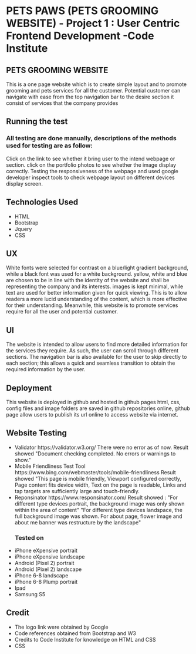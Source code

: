 # PETS PAWS (PETS GROOMING WEBSITE) - Project 1 : User Centric Frontend Development -Code Institute

<h2>PETS GROOMING WEBSITE</h2>

This is a one page website which is to create simple layout and to promote grooming and pets services for all the customer. Potential customer can navigate with ease from the top navigation bar to the desire section it consist of services that the company provides


<h2>Running the test</h2>

<h3>All testing are done manually, descriptions of the methods used for testing are as follow:</h3>

Click on the link to see whether it bring user to the intend webpage or section.
click on the portfolio photos to see whether the image display correctly.
Testing the responsiveness of the webpage and used google developer inspect tools to check webpage layout on different devices display screen. 

<h2>Technologies Used</h2>
<ul>
<li>HTML</li>
<li>Bootstrap</li>
<li>Jquery</li>
<li>CSS</li>
</ul>

<h2>UX</h2>

White fonts were selected for contrast on a blue/light gradient background, while a black font was used for a white background. yellow, white and blue are chosen to be in line with the identity of the website and shall be representing the company and its interests.
images is kept minimal, while text are used for better information given for quick viewing. This is to allow readers a more lucid understanding of the content, which is more effective for their understanding. Meanwhile, this website is to promote services require for all the user and potential customer.

<h2>UI</h2>

The website is intended to allow users to find more detailed information for the services they require. As such, the user can scroll through different sections.
The navigation bar is also available for the user to skip directly to each section; this allows a quick and seamless transition to obtain the required information by the user.

<h2>Deployment</h2>
This website is deployed in github and hosted in github pages html, css, config files and image folders are saved in github repositories online, github page allow users to publish its url online to access website via internet.

<h2>Website Testing</h2>
<ul>
  <li>Validator https://validator.w3.org/ There were no error as of now. Result showed "Document checking completed. No errors or warnings to show."</li>
  <li> Mobile Friendliness Test Tool https://www.bing.com/webmaster/tools/mobile-friendliness Result showed "This page is mobile friendly, Viewport configured correctly, Page content fits device width, Text on the page is readable, Links and tap targets are sufficiently large and touch-friendly.</li>
  <li>Reponsinator https://www.responsinator.com/ Result showed : "For different type devices portrait, the background image was only shown within the area of content" "For different type devices landspace, the full background image was shown. For about page, flower image and about me banner was restructure by the landscape"</li>
  
  <h3>Tested on</h3>
  <li>iPhone eXpensive portrait</li>
  <li>iPhone eXpensive landscape</li>
  <li>Android (Pixel 2) portrait</li>
  <li>Android (Pixel 2) landscape</li>
  <li>iPhone 6-8 landscape</li>
  <li>iPhone 6-8 Plump portrait</li>
  <li>Ipad</li>
  <li>Samsung S5</li>
    
</ul>


<h2>Credit</h2>
<ul>
<li>The logo link were obtained by Google</li>
<li>Code references obtained from Bootstrap and W3</li>
<li>Credits to Code Institute for knowledge on HTML and CSS</li>
<li>CSS</li>
</ul>


